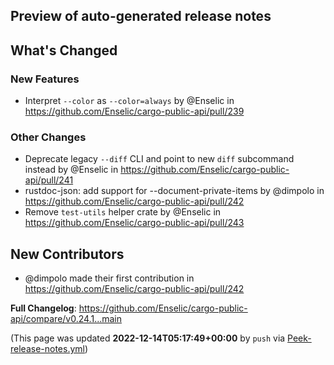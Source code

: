## Preview of auto-generated release notes
<!-- Release notes generated using configuration in .github/release.yml at main -->

## What's Changed
### New Features
* Interpret `--color` as `--color=always` by @Enselic in https://github.com/Enselic/cargo-public-api/pull/239
### Other Changes
* Deprecate legacy `--diff` CLI and point to new `diff` subcommand instead by @Enselic in https://github.com/Enselic/cargo-public-api/pull/241
* rustdoc-json: add support for --document-private-items by @dimpolo in https://github.com/Enselic/cargo-public-api/pull/242
* Remove `test-utils` helper crate by @Enselic in https://github.com/Enselic/cargo-public-api/pull/243

## New Contributors
* @dimpolo made their first contribution in https://github.com/Enselic/cargo-public-api/pull/242

**Full Changelog**: https://github.com/Enselic/cargo-public-api/compare/v0.24.1...main


(This page was updated **2022-12-14T05:17:49+00:00** by `push` via [Peek-release-notes.yml](https://github.com/Enselic/cargo-public-api/actions/runs/3691992864))
